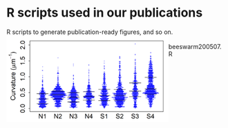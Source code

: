 # R scripts used in our publications
R scripts to generate publication-ready figures, and so on.<BR>
<IMG width=375 height=200 alt=plot src="beeswarm200507.png" align=left>
<BR>beeswarm200507.R<BR clear=left>
<BR>
